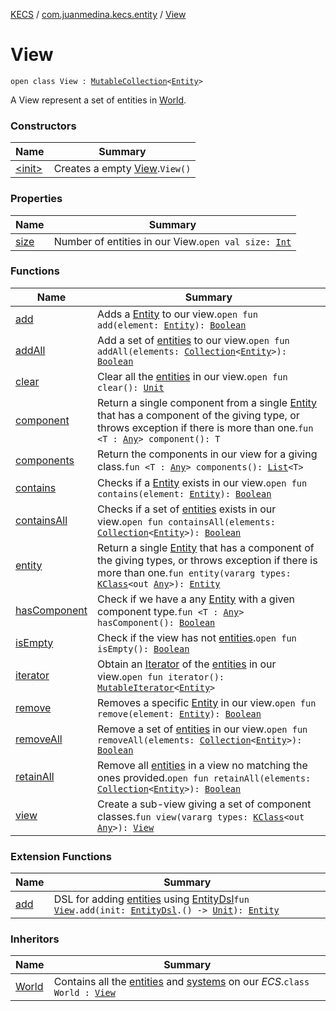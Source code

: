 [KECS](../../index.md) / [com.juanmedina.kecs.entity](../index.md) / [View](./index.md)

# View

`open class View : `[`MutableCollection`](https://kotlinlang.org/api/latest/jvm/stdlib/kotlin.collections/-mutable-collection/index.html)`<`[`Entity`](../-entity/index.md)`>`

A View represent a set of entities in [World](../../com.juanmedina.kecs.world/-world/index.md).

### Constructors

| Name | Summary |
|---|---|
| [&lt;init&gt;](-init-.md) | Creates a empty [View](./index.md).`View()` |

### Properties

| Name | Summary |
|---|---|
| [size](size.md) | Number of entities in our View.`open val size: `[`Int`](https://kotlinlang.org/api/latest/jvm/stdlib/kotlin/-int/index.html) |

### Functions

| Name | Summary |
|---|---|
| [add](add.md) | Adds a [Entity](../-entity/index.md) to our view.`open fun add(element: `[`Entity`](../-entity/index.md)`): `[`Boolean`](https://kotlinlang.org/api/latest/jvm/stdlib/kotlin/-boolean/index.html) |
| [addAll](add-all.md) | Add a set of [entities](../-entity/index.md) to our view.`open fun addAll(elements: `[`Collection`](https://kotlinlang.org/api/latest/jvm/stdlib/kotlin.collections/-collection/index.html)`<`[`Entity`](../-entity/index.md)`>): `[`Boolean`](https://kotlinlang.org/api/latest/jvm/stdlib/kotlin/-boolean/index.html) |
| [clear](clear.md) | Clear all the [entities](../-entity/index.md) in our view.`open fun clear(): `[`Unit`](https://kotlinlang.org/api/latest/jvm/stdlib/kotlin/-unit/index.html) |
| [component](component.md) | Return a single component from a single [Entity](../-entity/index.md) that has a component of the giving type, or throws exception if there is more than one.`fun <T : `[`Any`](https://kotlinlang.org/api/latest/jvm/stdlib/kotlin/-any/index.html)`> component(): T` |
| [components](components.md) | Return the components in our view for a giving class.`fun <T : `[`Any`](https://kotlinlang.org/api/latest/jvm/stdlib/kotlin/-any/index.html)`> components(): `[`List`](https://kotlinlang.org/api/latest/jvm/stdlib/kotlin.collections/-list/index.html)`<T>` |
| [contains](contains.md) | Checks if a [Entity](../-entity/index.md) exists in our view.`open fun contains(element: `[`Entity`](../-entity/index.md)`): `[`Boolean`](https://kotlinlang.org/api/latest/jvm/stdlib/kotlin/-boolean/index.html) |
| [containsAll](contains-all.md) | Checks if a set of [entities](../-entity/index.md) exists in our view.`open fun containsAll(elements: `[`Collection`](https://kotlinlang.org/api/latest/jvm/stdlib/kotlin.collections/-collection/index.html)`<`[`Entity`](../-entity/index.md)`>): `[`Boolean`](https://kotlinlang.org/api/latest/jvm/stdlib/kotlin/-boolean/index.html) |
| [entity](entity.md) | Return a single [Entity](../-entity/index.md) that has a component of the giving types, or throws exception if there is more than one.`fun entity(vararg types: `[`KClass`](https://kotlinlang.org/api/latest/jvm/stdlib/kotlin.reflect/-k-class/index.html)`<out `[`Any`](https://kotlinlang.org/api/latest/jvm/stdlib/kotlin/-any/index.html)`>): `[`Entity`](../-entity/index.md) |
| [hasComponent](has-component.md) | Check if we have a any [Entity](../-entity/index.md) with a given component type.`fun <T : `[`Any`](https://kotlinlang.org/api/latest/jvm/stdlib/kotlin/-any/index.html)`> hasComponent(): `[`Boolean`](https://kotlinlang.org/api/latest/jvm/stdlib/kotlin/-boolean/index.html) |
| [isEmpty](is-empty.md) | Check if the view has not [entities](../-entity/index.md).`open fun isEmpty(): `[`Boolean`](https://kotlinlang.org/api/latest/jvm/stdlib/kotlin/-boolean/index.html) |
| [iterator](iterator.md) | Obtain an [Iterator](https://kotlinlang.org/api/latest/jvm/stdlib/kotlin.collections/-iterator/index.html) of the [entities](../-entity/index.md) in our view.`open fun iterator(): `[`MutableIterator`](https://kotlinlang.org/api/latest/jvm/stdlib/kotlin.collections/-mutable-iterator/index.html)`<`[`Entity`](../-entity/index.md)`>` |
| [remove](remove.md) | Removes a specific [Entity](../-entity/index.md) in our view.`open fun remove(element: `[`Entity`](../-entity/index.md)`): `[`Boolean`](https://kotlinlang.org/api/latest/jvm/stdlib/kotlin/-boolean/index.html) |
| [removeAll](remove-all.md) | Remove a set of [entities](../-entity/index.md) in our view.`open fun removeAll(elements: `[`Collection`](https://kotlinlang.org/api/latest/jvm/stdlib/kotlin.collections/-collection/index.html)`<`[`Entity`](../-entity/index.md)`>): `[`Boolean`](https://kotlinlang.org/api/latest/jvm/stdlib/kotlin/-boolean/index.html) |
| [retainAll](retain-all.md) | Remove all [entities](../-entity/index.md) in a view no matching the ones provided.`open fun retainAll(elements: `[`Collection`](https://kotlinlang.org/api/latest/jvm/stdlib/kotlin.collections/-collection/index.html)`<`[`Entity`](../-entity/index.md)`>): `[`Boolean`](https://kotlinlang.org/api/latest/jvm/stdlib/kotlin/-boolean/index.html) |
| [view](view.md) | Create a sub-view giving a set of component classes.`fun view(vararg types: `[`KClass`](https://kotlinlang.org/api/latest/jvm/stdlib/kotlin.reflect/-k-class/index.html)`<out `[`Any`](https://kotlinlang.org/api/latest/jvm/stdlib/kotlin/-any/index.html)`>): `[`View`](./index.md) |

### Extension Functions

| Name | Summary |
|---|---|
| [add](../../com.juanmedina.kecs.dsl/add.md) | DSL for adding [entities](../-entity/index.md) using [EntityDsl](../../com.juanmedina.kecs.dsl/-entity-dsl/index.md)`fun `[`View`](./index.md)`.add(init: `[`EntityDsl`](../../com.juanmedina.kecs.dsl/-entity-dsl/index.md)`.() -> `[`Unit`](https://kotlinlang.org/api/latest/jvm/stdlib/kotlin/-unit/index.html)`): `[`Entity`](../-entity/index.md) |

### Inheritors

| Name | Summary |
|---|---|
| [World](../../com.juanmedina.kecs.world/-world/index.md) | Contains all the [entities](../-entity/index.md) and [systems](../../com.juanmedina.kecs.system/-system/index.md) on our *ECS*.`class World : `[`View`](./index.md) |
